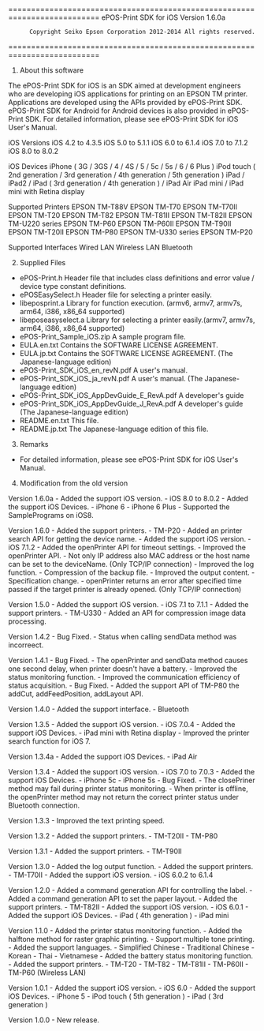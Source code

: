 ==========================================================================
          ePOS-Print SDK for iOS  Version 1.6.0a

          Copyright Seiko Epson Corporation 2012-2014 All rights reserved.
==========================================================================

1. About this software

The ePOS-Print SDK for iOS is an SDK aimed at development engineers who 
are developing iOS applications for printing on an EPSON TM printer.
Applications are developed using the APIs provided by ePOS-Print SDK.
ePOS-Print SDK for Android for Android devices is also provided in 
ePOS-Print SDK.
For detailed information, please see ePOS-Print SDK for iOS User's Manual.

iOS Versions
  iOS 4.2 to 4.3.5
  iOS 5.0 to 5.1.1
  iOS 6.0 to 6.1.4
  iOS 7.0 to 7.1.2
  iOS 8.0 to 8.0.2

iOS Devices
  iPhone ( 3G / 3GS / 4 / 4S / 5 / 5c / 5s / 6 / 6 Plus )
  iPod touch ( 2nd generation / 3rd generation / 4th generation / 5th generation )
  iPad / iPad2 / iPad ( 3rd generation / 4th generation ) / iPad Air
  iPad mini / iPad mini with Retina display

Supported Printers
  EPSON TM-T88V
  EPSON TM-T70
  EPSON TM-T70II
  EPSON TM-T20
  EPSON TM-T82
  EPSON TM-T81II
  EPSON TM-T82II
  EPSON TM-U220 series
  EPSON TM-P60
  EPSON TM-P60II
  EPSON TM-T90II
  EPSON TM-T20II
  EPSON TM-P80
  EPSON TM-U330 series
  EPSON TM-P20

Supported Interfaces
  Wired LAN
  Wireless LAN
  Bluetooth


2. Supplied Files

- ePOS-Print.h
  Header file that includes class definitions and error value / device type 
  constant definitions.
- ePOSEasySelect.h
  Header file for selecting a printer easily.
- libeposprint.a
  Library for function execution. (armv6, armv7, armv7s, arm64, i386, x86_64 supported)
- libeposeasyselect.a
  Library for selecting a printer easily.(armv7, armv7s, arm64, i386, x86_64 supported)
- ePOS-Print_Sample_iOS.zip
  A sample program file.
- EULA.en.txt
  Contains the SOFTWARE LICENSE AGREEMENT.
- EULA.jp.txt
  Contains the SOFTWARE LICENSE AGREEMENT. (The Japanese-language edition)
- ePOS-Print_SDK_iOS_en_revN.pdf
  A user's manual.
- ePOS-Print_SDK_iOS_ja_revN.pdf
  A user's manual. (The Japanese-language edition)
- ePOS-Print_SDK_iOS_AppDevGuide_E_RevA.pdf
  A developer's guide
- ePOS-Print_SDK_iOS_AppDevGuide_J_RevA.pdf
  A developer's guide (The Japanese-language edition)
- README.en.txt
  This file.
- README.jp.txt
  The Japanese-language edition of this file.

3. Remarks

- For detailed information, please see ePOS-Print SDK for iOS User's Manual.

4. Modification from the old version

  Version 1.6.0a
    - Added the support iOS version.
      - iOS 8.0 to 8.0.2
    - Added the support iOS Devices.
      - iPhone 6
      - iPhone 6 Plus
    - Supported the SamplePrograms on iOS8.

  Version 1.6.0
    - Added the support printers.
      - TM-P20
    - Added an printer search API for getting the device name.
    - Added the support iOS version.
      - iOS 7.1.2
    - Added the openPrinter API for timeout settings.
    - Improved the openPrinter API.
      - Not only IP address also MAC address or the host name can be set to the deviceName.
        (Only TCP/IP connection)
    - Improved the log function.
      - Compression of the backup file.
      - Improved the output content.
    - Specification change.
      - openPrinter returns an error after specified time passed if the target
        printer is already opened. (Only TCP/IP connection)

  Version 1.5.0
    - Added the support iOS version.
      - iOS 7.1 to 7.1.1
    - Added the support printers.
      - TM-U330
    - Added an API for compression image data processing.

  Version 1.4.2
    - Bug Fixed.
      - Status when calling sendData method was incorreect.

  Version 1.4.1
    - Bug Fixed.
      - The openPrinter and sendData method causes one second delay,
        when printer doesn't have a battery.
    - Improved the status monitoring function.
      - Improved the communication efficiency of status acquisition.
    - Bug Fixed.
      - Added the support API of TM-P80 the addCut, addFeedPosition, addLayout API.

  Version 1.4.0
    - Added the support interface.
      - Bluetooth

  Version 1.3.5
    - Added the support iOS version.
      - iOS 7.0.4
    - Added the support iOS Devices.
      - iPad mini with Retina display
    - Improved the printer search function for iOS 7.

  Version 1.3.4a
    - Added the support iOS Devices.
      - iPad Air

  Version 1.3.4
    - Added the support iOS version.
      - iOS 7.0 to 7.0.3
    - Added the support iOS Devices.
      - iPhone 5c
      - iPhone 5s
    - Bug Fixed.
      - The closePriner method may fail during printer status monitoring.
      - When printer is offline, the openPrinter method may not return 
        the correct printer status under Bluetooth connection.

  Version 1.3.3
    - Improved the text printing speed.

  Version 1.3.2
    - Added the support printers.
      - TM-T20II
      - TM-P80

  Version 1.3.1
    - Added the support printers.
      - TM-T90II

  Version 1.3.0
    - Added the log output function.
    - Added the support printers.
      - TM-T70II
    - Added the support iOS version.
      - iOS 6.0.2 to 6.1.4

  Version 1.2.0
    - Added a command generation API for controlling the label.
    - Added a command generation API to set the paper layout.
    - Added the support printers.
      - TM-T82II
    - Added the support iOS version.
      - iOS 6.0.1
    - Added the support iOS Devices.
      - iPad ( 4th generation )
      - iPad mini

  Version 1.1.0
    - Added the printer status monitoring function.
    - Added the halftone method for raster graphic printing.
    - Support multiple tone printing.
    - Added the support languages.
      - Simplified Chinese
      - Traditional Chinese
      - Korean
      - Thai
      - Vietnamese
    - Added the battery status monitoring function.
    - Added the support printers.
      - TM-T20
      - TM-T82
      - TM-T81II
      - TM-P60II
      - TM-P60 (Wireless LAN)

  Version 1.0.1
    - Added the support iOS version.
      - iOS 6.0
    - Added the support iOS Devices.
      - iPhone 5
      - iPod touch ( 5th generation )
      - iPad ( 3rd generation )

  Version 1.0.0
    - New release. 

